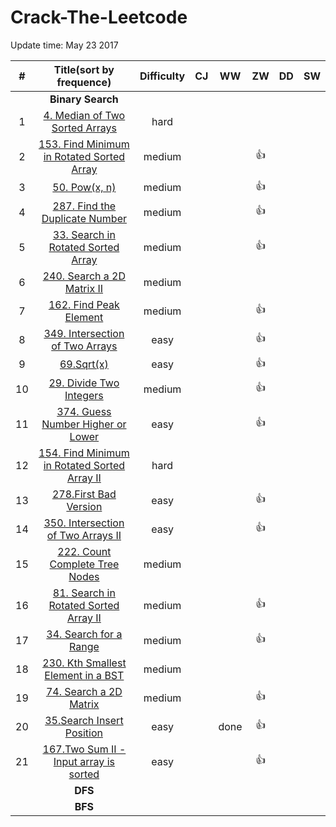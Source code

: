 # Crack-The-Leetcode


Update time: May 23 2017


| # | Title(sort by frequence) | Difficulty |CJ | WW | ZW | DD | SW|
|:---:|:---:|:---:|:---:|:---:|:---:|:---:|:---:|
||**Binary Search**|
| 1 | [4. Median of Two Sorted Arrays](https://leetcode.com/problems/median-of-two-sorted-arrays/#/description) |hard||||||
| 2 | [153. Find Minimum in Rotated Sorted Array](https://leetcode.com/problems/find-minimum-in-rotated-sorted-array/#/description) |medium|||:+1:|||
| 3 | [50. Pow(x, n)](https://leetcode.com/problems/powx-n/#/description) |medium|||:+1:|||
| 4 | [287. Find the Duplicate Number](https://leetcode.com/problems/find-the-duplicate-number/#/description) |medium|||:+1:|||
| 5 | [33. Search in Rotated Sorted Array](https://leetcode.com/problems/search-in-rotated-sorted-array/#/description) |medium|||:+1:|||
| 6 | [240. Search a 2D Matrix II](https://leetcode.com/problems/search-a-2d-matrix-ii/#/description) |medium||||||
| 7 | [162. Find Peak Element](https://leetcode.com/problems/find-peak-element/#/description) |medium|||:+1:|||
| 8 | [349. Intersection of Two Arrays](https://leetcode.com/problems/intersection-of-two-arrays/#/description) |easy|||:+1:|||
| 9 | [69.Sqrt(x)](https://leetcode.com/problems/sqrtx/#/description) |easy|||:+1:|||
| 10 | [29. Divide Two Integers](https://leetcode.com/problems/divide-two-integers/#/description) |medium|||:+1:|||
| 11 | [374. Guess Number Higher or Lower](https://leetcode.com/problems/guess-number-higher-or-lower/#/description) |easy|||:+1:|||
| 12 | [154. Find Minimum in Rotated Sorted Array II](https://leetcode.com/problems/find-minimum-in-rotated-sorted-array-ii/#/description) |hard||||||
| 13 | [278.First Bad Version](https://leetcode.com/problems/first-bad-version/#/description) |easy|||:+1:|||
| 14 | [350. Intersection of Two Arrays II](https://leetcode.com/problems/intersection-of-two-arrays-ii/#/description) |easy|||:+1:|||
| 15 | [222. Count Complete Tree Nodes](https://leetcode.com/problems/count-complete-tree-nodes/#/description) |medium||||||
| 16 | [81. Search in Rotated Sorted Array II](https://leetcode.com/problems/search-in-rotated-sorted-array-ii/#/description) |medium|||:+1:|||
| 17 | [34. Search for a Range](https://leetcode.com/problems/search-for-a-range/#/description) |medium|||:+1:|||
| 18 | [230. Kth Smallest Element in a BST](https://leetcode.com/problems/kth-smallest-element-in-a-bst/#/description) |medium||||||
| 19 | [74. Search a 2D Matrix](https://leetcode.com/problems/search-a-2d-matrix/#/description) |medium|||:+1:|||
| 20 | [35.Search Insert Position](https://leetcode.com/problems/search-insert-position/#/description)|easy||done|:+1:|||
| 21 | [167.Two Sum II - Input array is sorted](https://leetcode.com/problems/two-sum-ii-input-array-is-sorted/#/description) |easy|||:+1:|||
||**DFS**|
||**BFS**|
